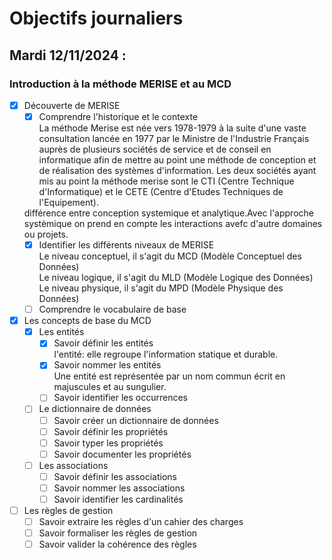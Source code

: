 # Objectifs journaliers

## Mardi 12/11/2024 :

### Introduction à la méthode MERISE et au MCD

- [x] Découverte de MERISE
  - [x] Comprendre l'historique et le contexte <br>
  La méthode Merise est née vers 1978-1979 à la suite d'une vaste consultation lancée en 1977 par le Ministre de l'Industrie Français auprès de plusieurs sociétés de service et de conseil en informatique afin de mettre au point une méthode de conception et de réalisation des systèmes d'information. Les deux sociétés ayant mis au point la méthode merise sont le CTI (Centre Technique d'Informatique) et le CETE (Centre d'Etudes Techniques de l'Equipement).

  différence entre conception systemique et analytique.Avec l'approche systèmique on prend en compte les interactions avefc d'autre domaines ou projets.
  - [x] Identifier les différents niveaux de MERISE<br>
  Le niveau conceptuel, il s'agit du MCD (Modèle Conceptuel des Données)<br>
Le niveau logique, il s'agit du MLD (Modèle Logique des Données)<br>
Le niveau physique, il s'agit du MPD (Modèle Physique des Données)
  - [ ] Comprendre le vocabulaire de base

- [x] Les concepts de base du MCD
  - [x] Les entités
    - [x] Savoir définir les entités<br>l'entité: elle regroupe l'information statique et durable.
    - [x] Savoir nommer les entités<br>Une entité est représentée par un nom commun écrit en majuscules et au sungulier.
    - [ ] Savoir identifier les occurrences
  
  - [ ] Le dictionnaire de données
    - [ ] Savoir créer un dictionnaire de données
    - [ ] Savoir définir les propriétés
    - [ ] Savoir typer les propriétés
    - [ ] Savoir documenter les propriétés
  
  - [ ] Les associations
    - [ ] Savoir définir les associations
    - [ ] Savoir nommer les associations
    - [ ] Savoir identifier les cardinalités

- [ ] Les règles de gestion
  - [ ] Savoir extraire les règles d'un cahier des charges
  - [ ] Savoir formaliser les règles de gestion
  - [ ] Savoir valider la cohérence des règles
